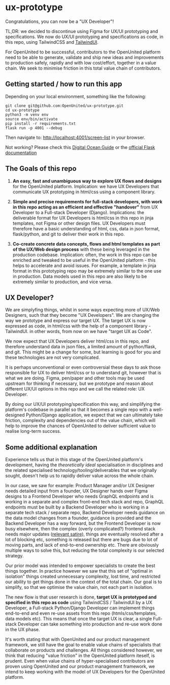 # ux-prototype

Congratulations, you can now be a "UX Developer"!

TL;DR: we decided to discontinue using Figma for UX/UI prototyping and specifications. We now do UX/UI prototyping and specifications as code, in this repo, using TailwindCSS and [TailwindUI](https://tailwindui.com/). 

For OpenUnited to be successful, contributors to the OpenUnited platform need to be able to generate, validate and ship new ideas and improvements to production safely, rapidly and with low cost/effort, together in a value chain. We seek to minimise friction in this total value chain of contributors.

## Getting started / how to run this app

Depending on your local environment, something like the following:

```
git clone git@github.com:OpenUnited/ux-prototype.git
cd ux-prototype
python3 -m venv env
source env/bin/activate
pip install -r requirements.txt
flask run -p 4001 --debug
```

Then navigate to: [http://localhost:4001/screen-list](http://localhost:4001/screen-list) in your browser.


Not working? Please check this [Digital Ocean Guide](https://www.digitalocean.com/community/tutorials/how-to-make-a-web-application-using-flask-in-python-3) or the [official Flask documentation](https://flask.palletsprojects.com/en/2.3.x/)


## The Goals of this repo

1) **An easy, fast and unambiguous way to explore UX flows and designs** for the OpenUnited platform. Implication: we have UX Developers that communicate UX prototyping in html/css using a component library. 

2) **Simple and precise requirements for full-stack developers, with work in this repo acting as an efficient and effective "handover"** from UX Developer to a Full-stack Developer (Django). Implications: the deliverable format for UX Developers is html/css in this repo in jinja templates, not Figma or other design files. UX Developers must therefore have a basic understanding of html, css, data in json format, flask/python, and git to deliver their work in this repo.

3) **Co-create concrete data concepts, flows and html templates as part of the UX/Web design process** with these being leveraged in the production codebase. Implication: often, the work in this repo can be enriched and tweaked to be useful in the OpenUnited platform - this helps to accelerate and avoid issues. For example, a template in jinja format in this prototyping repo may be extremely similar to the one use in production. Data models used in this repo are also likely to be extremely similar to production, and vice versa.

## UX Developer?

We are simplyfing things, whilst in some ways expecting more of UX/Web Designers, such that they become "UX Developers". We are changing the way we prototype and express our target UX. The target UX is now expressed as code, in html/css with the help of a component library - TailwindUI. in other words, from now on we have "target UX as Code".

We now expect that UX Developers deliver html/css in this repo, and therefore understand data in json files, a limited amount of python/flask, and git. This might be a change for some, but learning is good for you and these technologies are not very complicated.

It is perhaps unconventional or even controversial these days to ask those responsible for UX to deliver html/css or to understand git, however that is what we are doing. Figma, pen/paper and other tools may be used upstream for thinking if necessary, but we prototype and reason about different UX/UI options in this repo and we call the related role: UX Developer.

By doing our UX/UI prototyping/specification this way, and simplifying the platform's codebase in parallel so that it becomes a single repo with a well-designed Python/Django application, we expect that we can ultimately take friction, complexity and dependencies out of the value chain, which will help to improve the chances of OpenUnited to deliver sufficient value to realise long-term success.

## Some additional explanation

Experience tells us that in this stage of the OpenUnited platform's development, having the _theoretically ideal_ specialisation in disciplines and the related specialised technology/tooling/deliverables that we originally sought, doesn't help us to rapidly deliver value across the whole chain.

In our case, we saw for example: Product Manager and/or UX Designer needs detailed input from a founder, UX Designer hands over Figma designs to a Frontend Developer who needs GraphQL endpoints and is working in a separate and complex front-end tech stack and repo, GraphQL endpoints must be built by a Backend Developer who is working in a separate tech stack / separate repo, Backend Developer needs guidance on the data model changes from a founder, guidance is provided and the Backend Developer has a way forward, but the Frontend Developer is now busy elsewhere, then the complex (overly complicated?) frontend stack needs major updates ([relevant satire](https://www.youtube.com/watch?v=Uo3cL4nrGOk)), things are eventually resolved after a lot of blocking etc, something is released but there are bugs due to lot of moving parts, and lack of end-to-end ownership etc. There are obviously multiple ways to solve this, but reducing the total complexity is our selected strategy.

Our prior model was intended to empower specialists to create the best things together. In practice however we saw that this set of "optimal in isolation" things created unnecessary complexity, lost time, and restricted our ability to get things done in the context of the total chain. Our goal is to simplify, so that we optimise the value chain, not each part in isolation.

The new flow is that  user research is done, **target UX is prototyped and specified in this repo as code** using TailwindCSS / TailwindUI by a UX Developer, a Full-stack Python/Django Developer can implement things end-to-end and even re-use assets from this repo (htmls/css/templates, data models etc). This means that once the target UX is clear, a single Full-stack Developer can take something into production and re-use work done in the UX phase.

It's worth stating that with OpenUnited and our product management framework, we still have the goal to enable value chains of specialists that collaborate on products and challenges. All things considered however, we think that reducing "value friction" in the OpenUnited platform iteself, is prudent. Even when value chains of hyper-specialised contributors are proven using OpenUnited and our product management framework, we intend to keep working with the model of UX Developers for the OpenUnited platform.
